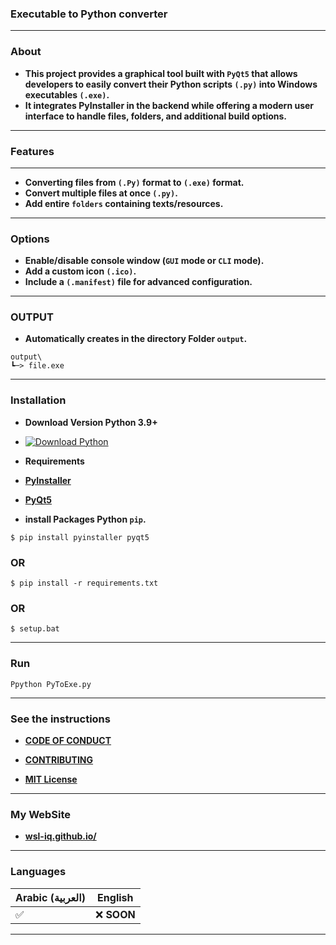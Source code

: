### **Executable to Python converter**

---

### **About**

- **This project provides a graphical tool built with `PyQt5` that allows developers to easily convert their Python scripts `(.py)` into Windows executables `(.exe)`.**
 - **It integrates PyInstaller in the backend while offering a modern user interface to handle files, folders, and additional build options.**

 ---

### **Features**

---

- **Converting files from `(.Py)` format to `(.exe)` format.**
- **Convert multiple files at once `(.py)`.**
- **Add entire `folders` containing texts/resources.**

---
### **Options**
- **Enable/disable console window (`GUI` mode or `CLI` mode).**
- **Add a custom icon `(.ico)`.**
- **Include a `(.manifest)` file for advanced configuration.**

---

### **OUTPUT**

- **Automatically creates in the directory Folder `output`.**

```
output\
┗─> file.exe
```

---

### **Installation**

- **Download Version Python 3.9+**
- [![Download Python](https://img.shields.io/badge/Download-Python-blue?logo=python&logoColor=white)](https://www.python.org/ftp/python/3.13.7/python-3.13.7-amd64.exe)

- **Requirements**
- **[PyInstaller](https://pyinstaller.org/)**
- **[PyQt5](https://pypi.org/project/PyQt5/)**

- **install Packages Python `pip`.**

```
$ pip install pyinstaller pyqt5
```
### **OR**

```
$ pip install -r requirements.txt
```

### **OR**

```
$ setup.bat
```

---

### **Run**

```
Ppython PyToExe.py
```

---

### **See the instructions**

- **[CODE OF CONDUCT](https://github.com/wsl-iq/Python-Executable/blob/main/CODE_OF_CONDUCT.md)**

- **[CONTRIBUTING](https://github.com/wsl-iq/Python-Executable/blob/main/CONTRIBUTING.md)**
- **[MIT License](https://github.com/wsl-iq/Python-Executable/blob/main/LICENSE)**

---

### **My WebSite**
- **[wsl-iq.github.io/](https://wsl-iq.github.io/)**

---

### **Languages**

| Arabic (العربية) | English |
|------------------|---------|
|✅               |❌ **SOON**|

---
